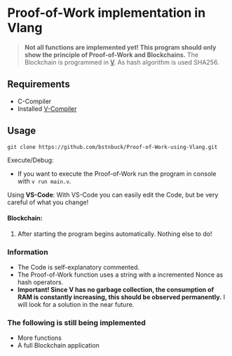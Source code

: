 # Proof-of-Work implementation in Vlang

>**Not all functions are implemented yet! This program should only show the principle of Proof-of-Work and Blockchains.**
The Blockchain is programmed in [V](https://github.com/vlang/v). As hash algorithm is used SHA256.


## Requirements
- C-Compiler
- Installed [V-Compiler](https://github.com/vlang/v)

## Usage
`git clone https://github.com/bstnbuck/Proof-of-Work-using-Vlang.git`

Execute/Debug:
* If you want to execute the Proof-of-Work run the program in console with `v run main.v`.

Using **VS-Code**:
With VS-Code you can easily edit the Code, but be very careful of what you change!

#### Blockchain:
1.  After starting the program begins automatically. Nothing else to do!

### Information
* The Code is self-explanatory commented.
* The Proof-of-Work function uses a string with a incremented Nonce as hash operators.
* **Important! Since V has no garbage collection, the consumption of RAM is constantly increasing, this should be observed permanently.** I will look for a solution in the near future.

### The following is still being implemented
* More functions
* A full Blockchain application
